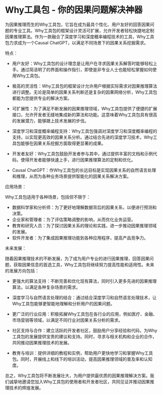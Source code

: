 # Why工具包 - 你的因果问题解决神器

[//]: # (它是一个狂野的因果推断工具包)

[//]: # (请帮我写一个工具包的介绍，以下是相关信息)

[//]: # (我们的推理工具包名字叫做 why, 他的使命是成为最用户友好的回答因果问题的专业工具，同时其框架设计具备极大的灵活性和可扩展性，)

[//]: # (我们的推理工具包名字叫做 why, 他的使命是成为最用户友好的回答因果问题的专业工具，同时其框架设计具备极大的灵活性和可扩展性，便于开发者方便快捷的定制因果推理算法。强调对深度学习/深度概率编程的支持。强调最终希望成为一个 Causal chatGPT。)

[//]: # (我们的推理工具包名字叫做 why, 他的使命是成为最用户友好的回答因果问题的专业工具，同时其框架设计具备极大的灵活性和可扩展性，便于开发者方便快捷的定制因果推理算法。强调对深度学习/深度概率编程的支持。这个工具的个性比较狂野，强调最终希望成为一个 Causal chatGPT，成为用户专业的进行因果推理，回答因果问题，获取因果信息的首选工具。)


为因果推理而生的Why工具包，它旨在成为最具个性化、用户友好的回答因果问题的专业工具。Why工具包的框架设计灵活可扩展，允许开发者轻松快捷地定制因果推理算法。作为一款融合了深度学习和深度概率编程技术的工具，Why工具包力求成为一个Causal ChatGPT，以满足不同场景下的因果关系挖掘需求。

特点：

- 用户友好：Why工具包的设计理念是让用户在寻求因果关系解答时能够轻松上手。通过简洁明了的界面和操作指引，即使是非专业人士也能轻松掌握如何使用Why工具包。

- 极高的灵活性：Why工具包的框架设计允许用户根据实际需求对因果推理算法进行调整。无论是简单的因果关系判断还是复杂的因果网络分析，Why工具包都能为您提供专业的解决方案。

- 可扩展性：为了满足不断发展的因果推理领域，Why工具包提供了便捷的扩展接口，允许开发者无缝地集成新的算法和功能。这意味着Why工具包具有很高的发展潜力，能够跟上技术发展的步伐。

- 深度学习和深度概率编程支持：Why工具包强调对深度学习和深度概率编程的支持，以实现更高效的因果关系分析。通过结合先进的深度学习技术，Why工具包能够在因果关系挖掘方面取得更显著的成果。

- 开发者友好：Why工具包鼓励开发者参与其中，通过提供丰富的文档和示例代码，使得开发者能够快速上手，进行因果推理算法的定制和优化。

- Causal ChatGPT：作Why工具包的长远目标是实现因果关系的自然语言处理和推理，从而为各种业务场景提供智能化的因果关系解决方案。

应用场景：

Why工具包适用于各种场景，包括但不限于：

- 数据科学家和分析师：为了更好地理解数据背后的因果关系，以便进行预测和决策。
- 企业家和管理者：为了评估策略调整的影响，从而优化业务运营。
- 教育和研究人员：为了探讨因果关系的理论和实践，进一步推动因果推理领域的发展。
- 软件开发者：为了集成因果推理功能到各种应用程序，提高产品竞争力。

未来发展：

随着因果推理技术的不断发展，为了成为用户专业的进行因果推理，回答因果问题，获取因果信息的首选工具，Why工具包将继续努力提高性能和适用性。未来的发展方向包括：

- 更强大的算法支持：不断完善和优化现有算法，同时引入更多先进的因果推理算法，以满足各种复杂场景的需求。

- 深度学习与自然语言处理的结合：通过结合深度学习和自然语言处理技术，让Why工具包能够更智能地理解和分析用户的因果问题。

- 更广泛的行业应用：积极拓展Why工具包在各行业的应用，例如医疗、金融、市场营销等领域，以满足不同行业对因果关系分析的需求。

- 社区支持与合作：建立活跃的开发者社区，鼓励用户分享经验和代码，为Why工具包的发展提供宝贵的建议和支持。同时，寻求与相关机构和企业的合作，共同推动因果推理技术的发展。

- 教育与培训：提供详细的教程和实例，帮助用户更快地学习和掌握Why工具包。同时，开展线上和线下的培训活动，提高因果推理领域的普及率和认知度。

总之，Why工具包将不断发展壮大，为用户提供最优质的因果推理解决方案。我们诚挚地邀请您加入Why工具包的使用者和开发者社区，共同见证并推动因果推理技术的辉煌发展。